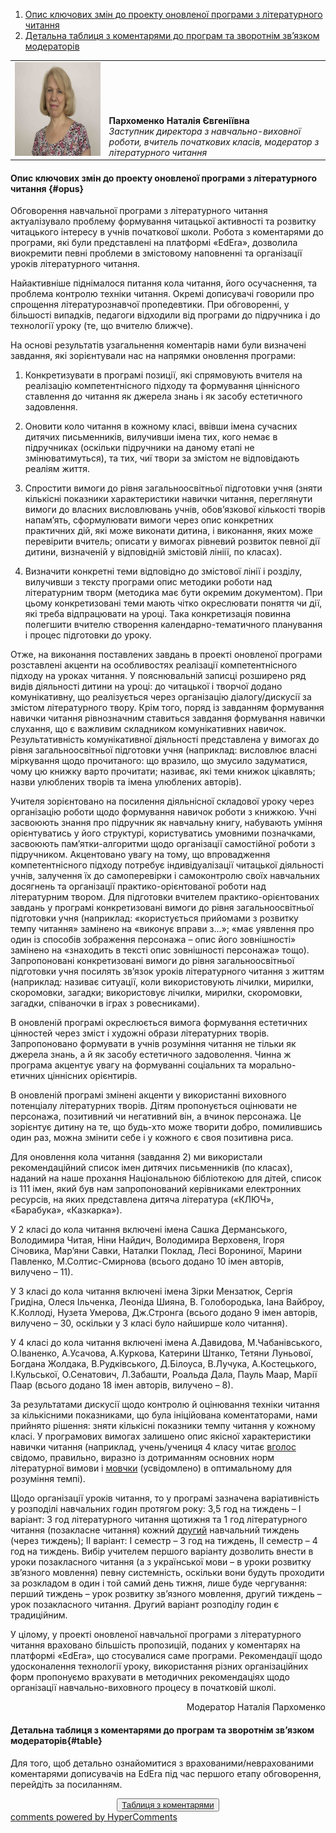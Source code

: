 <div id="hypercomments_widget" class="js-hypercomments-widget invisible"></div>

1. [Опис ключових змін до проекту оновленої програми з літературного читання](#opus)
2. [Детальна таблиця з коментарями до програм та зворотнім зв’язком модераторів](#table)

<table width="100%" border="0" bordercolor="0" cellpadding="0" cellspacing="0">
  <tr border="0" bordercolor="0">
    <td border="0" bordercolor="0"><div valign="bottom"><img class="image" height="150" width="400" src="6.jpg"/></div></td>
    <td valign="bottom" border="0" bordercolor="0"><b>Пархоменко Наталія Євгеніївна</b>
    <br>
<i>Заступник директора з навчально-виховної роботи, вчитель початкових класів, модератор з літературного читання</i></td>
  </tr>
</table>

#### Опис ключових змін до проекту оновленої  програми  з літературного читання {#opus}

Обговорення навчальної програми з літературного читання актуалізувало проблему формування читацької активності та розвитку читацького інтересу в учнів початкової школи. Робота з коментарями до програми, які були представлені на платформі «EdEra», дозволила виокремити певні проблеми в змістовому наповненні та організації уроків літературного читання. 

Найактивніше піднімалося питання кола читання, його осучаснення, та проблема контролю техніки читання. Окремі дописувачі говорили про спрощення літературознавчої пропедевтики. При обговоренні, у більшості випадків, педагоги відходили від програми до підручника і до технології уроку (те, що вчителю ближче). 

На основі результатів узагальнення коментарів нами були визначені завдання, які зорієнтували нас на напрямки оновлення програми:

1. Конкретизувати в програмі позиції, які спрямовують вчителя на реалізацію компетентнісного підходу та формування ціннісного ставлення до читання як джерела знань і як засобу естетичного задовлення.

2. Оновити коло читання в кожному класі, ввівши імена сучасних дитячих письменників, вилучивши імена тих, кого немає в підручниках (оскільки підручники на даному етапі не змінюватимуться), та тих, чиї твори за змістом не відповідають реаліям життя.

3. Спростити вимоги до рівня загальноосвітньої підготовки учня (зняти кількісні показники характеристики навички читання, переглянути вимоги до власних висловлювань учнів, обов’язкової кількості творів напам’ять, сформулювати вимоги через опис конкретних практичних дій, які може виконати дитина, і виконання, яких може перевірити вчитель; описати у вимогах рівневий розвиток певної дії дитини, визначеній у відповідній змістовій лініії, по класах).

4. Визначити конкретні теми відповідно до змістової лінії і розділу, вилучивши з тексту програми опис методики роботи над літературним творм (методика має бути окремим документом). При цьому конкретизовані теми мають чітко окреслювати поняття чи дії, які треба відпрацювати на уроці. Така конкретизація повинна полегшити вчителю створення календарно-тематичного планування і процес підготовки до уроку.

Отже, на виконання поставлених завдань в проекті оновленої програми розставлені акценти на особливостях реалізації компетентнісного підходу на уроках читання. У пояснювальній записці розширено ряд видів діяльності дитини на уроці: до читацької і творчої додано комунікативну, що реалізується через організацію діалогу/дискусії за змістом літературного твору. Крім того, поряд із завданням формування навички читання рівнозначним ставиться завдання формування навички слухання, що є важливим складником комунікативних навичок. Результативність комунікативної діяльності представлена у вимогах до рівня загальноосвітньої підготовки учня (наприклад: висловлює власні міркування щодо прочитаного: що вразило, що змусило задуматися, чому цю книжку варто прочитати; називає, які теми книжок цікавлять; назви улюблених творів та імена улюблених авторів).

Учителя зорієнтовано на посилення діяльнісної складової уроку через організацію роботи щодо формування навичок роботи з книжкою. Учні засвоюють знання про підручник як навчальну книгу, набувають уміння орієнтуватись у його структурі, користуватись умовними позначками, засвоюють пам’ятки-алгоритми щодо організації самостійної роботи з підручником. Акцентовано увагу на тому, що впровадження компетентнісного підходу потребує індивідуалізації читацької діяльності учнів, залучення їх до самоперевірки і самоконтролю своїх навчальних досягнень та організації практико-орієнтованої роботи над літературним твором.  Для підготовки вчителем практико-орієнтованих завдань у програмі конкретизовані вимоги до рівня загальноосвітньої підготовки учня (наприклад: «користується прийомами з розвитку темпу читання» замінено на «виконує вправи з...»; «має уявлення про один із способів зображення персонажа – опис його зовнішності» замінено на «знаходить в тексті опис зовнішності персонажа» тощо). Запропоновані конкретизовані вимоги до рівня загальноосвітньої підготовки учня посилять зв’язок уроків літературного читання з життям (наприклад: називає ситуації, коли використовують лічилки, мирилки, скоромовки, загадки; використовує лічилки, мирилки, скоромовки, загадки, співаночки в іграх з ровесниками).

В оновленій програмі окреслюється вимога формування естетичних цінностей через зміст і художні образи літературних творів. Запропоновано формувати в учнів розуміння читання не тільки як джерела знань, а й як засобу естетичного задоволення. Чинна ж програма акцентує увагу на формуванні соціальних та морально-етичних ціннісних орієнтирів.	

В оновленій програмі змінені акценти у використанні виховного потенціалу літературних творів. Дітям пропонується оцінювати не персонажа, позитивний чи негативний він, а  вчинок персонажа. Це зорієнтує дитину на те, що будь-хто може творити добро, помилившись один раз, можна змінити себе і у кожного є своя позитивна риса. 

Для оновлення кола читання (завдання 2) ми використали рекомендаційний список імен дитячих письменників (по класах), наданий на наше прохання Національною бібліотекою для дітей, список із 111 імен, який був нам запропонований керівниками електронних ресурсів, на яких представлена дитяча література («КЛЮЧ», «Барабука», «Казкарка»).

У 2 класі до кола читання включені імена Сашка Дерманського, Володимира Читая, Ніни Найдич, Володимира Верховеня, Ігоря Січовика, Мар’яни Савки, Наталки Поклад, Лесі Ворониної, Марини Павленко, М.Солтис-Смирнова (всього додано 10 імен авторів, вилучено – 11).

У 3 класі до кола читання включені імена Зірки Мензатюк, Сергія Гридіна, Олеся Ільченка, Леоніда Шияна, В. Голобородька, Іана Вайброу, К.Коллоді, Нузета Умерова, Дж.Стронга (всього додано 9 імен авторів, вилучено – 30, оскільки у 3 класі було найширше коло читання).

У 4 класі до кола читання включені імена А.Давидова, М.Чабанівського, О.Іваненко, А.Усачова, А.Куркова, Катерини Штанко, Тетяни Луньової, Богдана Жолдака, В.Рудківського, Д.Білоуса, В.Лучука, А.Костецького, І.Кульської, О.Сенатович, Л.Забашти, Роальда Дала, Пауль Маар, Марії Паар (всього додано 18 імен авторів, вилучено – 8).

За результатами дискусії щодо контролю й оцінювання техніки читання за кількісними показниками, що була ініційована коментаторами, нами прийнято рішення: зняти кількісні показники темпу читання у кожному класі. У програмових вимогах залишено опис  якісної характеристики навички читання (наприклад, учень/учениця 4 класу читає <u>вголос</u> свідомо, правильно, виразно із дотриманням основних норм літературної вимови і <u>мовчки</u> (усвідомлено) в оптимальному для розуміння темпі).

Щодо організації уроків читання, то  у програмі зазначена варіативність у розподілі навчальних годин протягом року: 3,5 год на тиждень – І варіант: 3 год літературного читання щотижня та 1 год літературного читання (позакласне читання) кожний <u>другий</u> навчальний тиждень (через тиждень); ІІ варіант: І семестр – 3 год на тиждень, ІІ семестр – 4 год на тиждень. Вибір учителем першого варіанту дозволить внести в уроки позакласного читання (а з української мови – в уроки розвитку зв’язного мовлення) певну системність, оскільки вони будуть проходити за розкладом в один і той самий день тижня, лише буде чергування: перший тиждень – урок розвитку зв’язного мовлення, другий тиждень – урок позакласного читання. Другий варіант розподілу годин є традиційним. 

У цілому, у проекті оновленої навчальної програми з літературного читання враховано більшість пропозицій, поданих у коментарях на платформі «EdEra», що стосувалися саме програми. Рекомендації щодо удосконалення технології уроку, використання різних організаційних форм пропонуємо врахувати в методичних рекомендаціях щодо організації навчально-виховного процесу в початковій школі.
<p align="right">Модератор Наталія Пархоменко</p>

#### Детальна таблиця з коментарями до програм та зворотнім зв’язком модераторів{#table}

Для того, щоб детально ознайомитися з врахованими/неврахованими коментарями дописувачів на EdEra під час першого етапу обговорення, перейдіть за посиланням. 
<br>
<form align="center">
  <button><a href="https://docs.google.com/document/d/1ejkoAegGogTwBBDKNZU6g9OHCCMu8bY1Gq6bss0NUTY/edit">Таблиця з коментарями</a></button>
</form>

<div class="js-hypercomments-container">
<a href="http://hypercomments.com" class="hc-link" title="comments widget">comments powered by HyperComments</a>
</div>